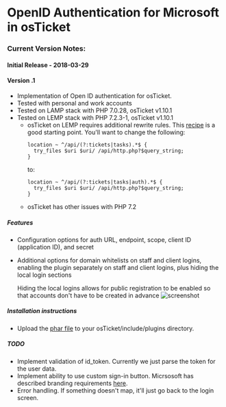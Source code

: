 # OpenID Authentication for Microsoft in osTicket

### Current Version Notes:
#### Initial Release - 2018-03-29
#### Version .1

* Implementation of Open ID authentication for osTicket. 
* Tested with personal and work accounts
* Tested on LAMP stack with PHP 7.0.28, osTicket v1.10.1
* Tested on LEMP stack with PHP 7.2.3-1, osTicket v1.10.1
  * osTicket on LEMP requires additional rewrite rules. This [recipe](https://www.nginx.com/resources/wiki/start/topics/recipes/osticket/) is a good starting point. You'll want to change the following:
    ```Nginx
    location ~ ^/api/(?:tickets|tasks).*$ {
      try_files $uri $uri/ /api/http.php?$query_string;
    }
    ```
    to:
    ```Nginx
    location ~ ^/api/(?:tickets|tasks|auth).*$ {
      try_files $uri $uri/ /api/http.php?$query_string;
    }
    ```
  * osTicket has other issues with PHP 7.2
  

##### Features
* Configuration options for auth URL, endpoint, scope, client ID (application ID), and secret
* Additional options for domain whitelists on staff and client logins, enabling the plugin separately on staff and client logins, plus hiding the local login sections

   Hiding the local logins allows for public registration to be enabled so that accounts don't have to be created in advance
![screenshot][screenshot]

##### Installation instructions
* Upload the [phar file](https://raw.githubusercontent.com/cbasolutions/osTicket-Plugins/master/auth-openid-MS/auth-openid-MS.phar) to your osTicket/include/plugins directory.

##### TODO
* Implement validation of id_token. Currently we just parse the token for the user data.
* Implement ability to use custom sign-in button. Micrsosoft has described branding requirements [here](https://docs.microsoft.com/en-us/azure/active-directory/develop/active-directory-branding-guidelines). 
* Error handling. If something doesn't map, it'll just go back to the login screen. 




[screenshot]: https://raw.githubusercontent.com/cbasolutions/osTicket-Plugins/master/auth-openid-MS/img/screenshot.png
